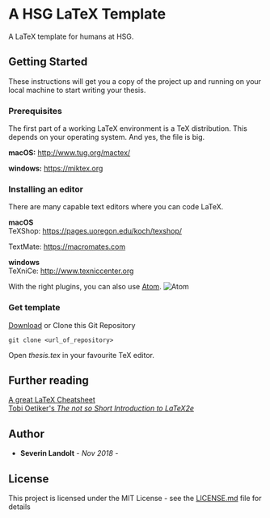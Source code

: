 # A HSG LaTeX Template

A LaTeX template for humans at HSG.

## Getting Started

These instructions will get you a copy of the project up and running on your local machine to start writing your thesis.

### Prerequisites
The first part of a working LaTeX environment is a TeX distribution. This depends on your operating system. And yes, the file is big.

**macOS:**
http://www.tug.org/mactex/

**windows:**
https://miktex.org

### Installing an editor

There are many capable text editors where you can code LaTeX.

**macOS**\
TeXShop: https://pages.uoregon.edu/koch/texshop/

TextMate: https://macromates.com

**windows**\
TeXniCe: http://www.texniccenter.org

With the right plugins, you can also use [Atom](https://atom.io).
![Atom](https://github.com/severinlandolt/hsg-latex-template/blob/master/Atom.png?raw=true)

### Get template

[Download](https://github.com/severinlandolt/hsg-latex-template/archive/master.zip) or Clone this Git Repository

```
git clone <url_of_repository>
```

Open *thesis.tex* in your favourite TeX editor.

## Further reading

[A great LaTeX Cheatsheet](https://wch.github.io/latexsheet/)\
[Tobi Oetiker's *The not so Short Introduction to LaTeX2e*](https://tobi.oetiker.ch/lshort/lshort.pdf)

## Author

* **Severin Landolt** - *Nov 2018* -

## License

This project is licensed under the MIT License - see the [LICENSE.md](https://github.com/severinlandolt/hsg-latex-template/blob/master/LICENSE) file for details

